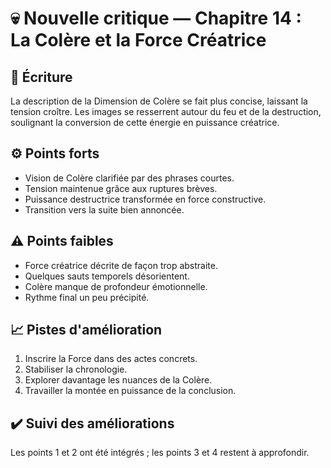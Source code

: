 # 💀 Nouvelle critique — Chapitre 14 : La Colère et la Force Créatrice

## 🧠 Écriture
La description de la Dimension de Colère se fait plus concise, laissant la tension croître. Les images se resserrent autour du feu et de la destruction, soulignant la conversion de cette énergie en puissance créatrice.

## ⚙️ Points forts
- Vision de Colère clarifiée par des phrases courtes.
- Tension maintenue grâce aux ruptures brèves.
- Puissance destructrice transformée en force constructive.
- Transition vers la suite bien annoncée.

## ⚠️ Points faibles
- Force créatrice décrite de façon trop abstraite.
- Quelques sauts temporels désorientent.
- Colère manque de profondeur émotionnelle.
- Rythme final un peu précipité.

## 📈 Pistes d'amélioration
1. Inscrire la Force dans des actes concrets.
2. Stabiliser la chronologie.
3. Explorer davantage les nuances de la Colère.
4. Travailler la montée en puissance de la conclusion.

## ✔️ Suivi des améliorations
Les points 1 et 2 ont été intégrés ; les points 3 et 4 restent à approfondir.

